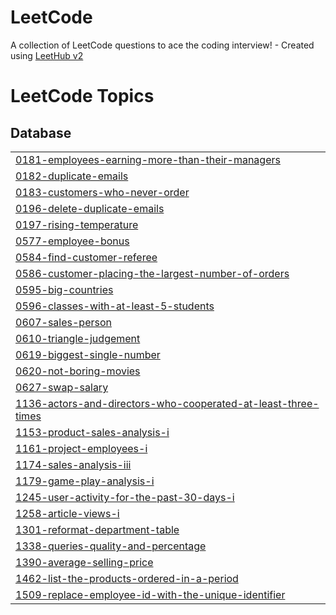 # LeetCode
A collection of LeetCode questions to ace the coding interview! - Created using [LeetHub v2](https://github.com/arunbhardwaj/LeetHub-2.0)

<!---LeetCode Topics Start-->
# LeetCode Topics
## Database
|  |
| ------- |
| [0181-employees-earning-more-than-their-managers](https://github.com/gyuhyuk/LeetCode/tree/master/0181-employees-earning-more-than-their-managers) |
| [0182-duplicate-emails](https://github.com/gyuhyuk/LeetCode/tree/master/0182-duplicate-emails) |
| [0183-customers-who-never-order](https://github.com/gyuhyuk/LeetCode/tree/master/0183-customers-who-never-order) |
| [0196-delete-duplicate-emails](https://github.com/gyuhyuk/LeetCode/tree/master/0196-delete-duplicate-emails) |
| [0197-rising-temperature](https://github.com/gyuhyuk/LeetCode/tree/master/0197-rising-temperature) |
| [0577-employee-bonus](https://github.com/gyuhyuk/LeetCode/tree/master/0577-employee-bonus) |
| [0584-find-customer-referee](https://github.com/gyuhyuk/LeetCode/tree/master/0584-find-customer-referee) |
| [0586-customer-placing-the-largest-number-of-orders](https://github.com/gyuhyuk/LeetCode/tree/master/0586-customer-placing-the-largest-number-of-orders) |
| [0595-big-countries](https://github.com/gyuhyuk/LeetCode/tree/master/0595-big-countries) |
| [0596-classes-with-at-least-5-students](https://github.com/gyuhyuk/LeetCode/tree/master/0596-classes-with-at-least-5-students) |
| [0607-sales-person](https://github.com/gyuhyuk/LeetCode/tree/master/0607-sales-person) |
| [0610-triangle-judgement](https://github.com/gyuhyuk/LeetCode/tree/master/0610-triangle-judgement) |
| [0619-biggest-single-number](https://github.com/gyuhyuk/LeetCode/tree/master/0619-biggest-single-number) |
| [0620-not-boring-movies](https://github.com/gyuhyuk/LeetCode/tree/master/0620-not-boring-movies) |
| [0627-swap-salary](https://github.com/gyuhyuk/LeetCode/tree/master/0627-swap-salary) |
| [1136-actors-and-directors-who-cooperated-at-least-three-times](https://github.com/gyuhyuk/LeetCode/tree/master/1136-actors-and-directors-who-cooperated-at-least-three-times) |
| [1153-product-sales-analysis-i](https://github.com/gyuhyuk/LeetCode/tree/master/1153-product-sales-analysis-i) |
| [1161-project-employees-i](https://github.com/gyuhyuk/LeetCode/tree/master/1161-project-employees-i) |
| [1174-sales-analysis-iii](https://github.com/gyuhyuk/LeetCode/tree/master/1174-sales-analysis-iii) |
| [1179-game-play-analysis-i](https://github.com/gyuhyuk/LeetCode/tree/master/1179-game-play-analysis-i) |
| [1245-user-activity-for-the-past-30-days-i](https://github.com/gyuhyuk/LeetCode/tree/master/1245-user-activity-for-the-past-30-days-i) |
| [1258-article-views-i](https://github.com/gyuhyuk/LeetCode/tree/master/1258-article-views-i) |
| [1301-reformat-department-table](https://github.com/gyuhyuk/LeetCode/tree/master/1301-reformat-department-table) |
| [1338-queries-quality-and-percentage](https://github.com/gyuhyuk/LeetCode/tree/master/1338-queries-quality-and-percentage) |
| [1390-average-selling-price](https://github.com/gyuhyuk/LeetCode/tree/master/1390-average-selling-price) |
| [1462-list-the-products-ordered-in-a-period](https://github.com/gyuhyuk/LeetCode/tree/master/1462-list-the-products-ordered-in-a-period) |
| [1509-replace-employee-id-with-the-unique-identifier](https://github.com/gyuhyuk/LeetCode/tree/master/1509-replace-employee-id-with-the-unique-identifier) |
<!---LeetCode Topics End-->